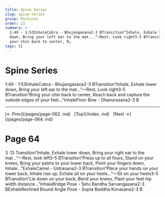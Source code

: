 ```yaml
---
title: Spine Series
slug: spine-series
group: Postures
order: 23
summary: >-
  1:49 - 1:53InhaleCobra - Bhujangasana2-3 BTransition“Inhale, Exhale lower
  down, Bring your left ear to the mat...”—Rest, Look right3-5 BTransition“Bring
  your chin back to center, R…
tags: []
---
```

# Spine Series

1:49 - 1:53InhaleCobra - Bhujangasana2-3 BTransition“Inhale, Exhale lower down, Bring your left ear to the mat...”—Rest, Look right3-5 BTransition“Bring your chin back to center, Reach back and capture the outside edges of your feet...”InhaleFloor Bow - Dhanurasana2-3 B
- --
[← Prev](/pages/page-062. md) &nbsp; [Top](/index. md) &nbsp; [Next →](/pages/page-064. md)

# Page 64

3 .13 Transition“Inhale, Exhale lower down, Bring your right ear to the mat...”—Rest, look left3-5 BTransition“Press up to all fours, Stand on your knees, Bring your palms to your lower back, Point your fingers down, Inhale...”ExhaleCamel - Ustrasana2-3 BTransition“Place your hands on your lower back, Inhale rise up, Exhale sit on your heels...”—Sit on your heels3-5 BTransition“Lie down on your back, Bend your knees, Plant your feet hip width distance...”InhaleBridge Pose - Setu Bandha Sarvangasana2-3 BExhaleReclined Bound Angle Pose - Supta Baddha Konasana2-3 B
